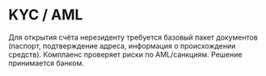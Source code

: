 # KYC / AML
Для открытия счёта нерезиденту требуется базовый пакет документов (паспорт, подтверждение адреса, информация о происхождении средств).
Комплаенс проверяет риски по AML/санкциям. Решение принимается банком.
